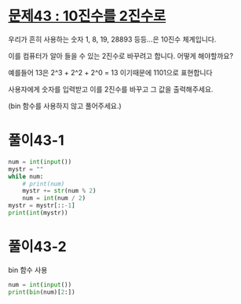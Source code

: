 # [문제43 : 10진수를 2진수로](https://www.notion.so/43-10-2-684d291433cc44a98d65f4e43e49488b)

우리가 흔히 사용하는 숫자 1, 8, 19, 28893 등등...은 10진수 체계입니다.

이를 컴퓨터가 알아 들을 수 있는 2진수로 바꾸려고 합니다. 어떻게 해야할까요?

예를들어 13은 2^3 + 2^2 + 2^0 = 13 이기때문에 1101으로 표현합니다

사용자에게 숫자를 입력받고 이를 2진수를 바꾸고 그 값을 출력해주세요.

(bin 함수를 사용하지 않고 풀어주세요.)

# 풀이43-1

``` python
num = int(input())
mystr = ""
while num:
    # print(num)
    mystr += str(num % 2)
    num = int(num / 2)
mystr = mystr[::-1]
print(int(mystr))
```

# 풀이43-2

bin 함수 사용

``` python
num = int(input())
print(bin(num)[2:])
```